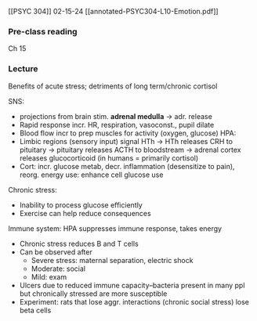 [[PSYC 304]]
02-15-24
[[annotated-PSYC304-L10-Emotion.pdf]]

### Pre-class reading
Ch 15
### Lecture
Benefits of acute stress; detriments of long term/chronic cortisol  

SNS: 
- projections from brain stim. **adrenal medulla** → adr. release
- Rapid response incr. HR, respiration, vasoconst., pupil dilate
- Blood flow incr to prep muscles for activity (oxygen, glucose)
HPA: 
- Limbic regions (sensory input) signal HTh → HTh releases CRH to pituitary → pituitary releases ACTH to bloodstream → adrenal cortex releases glucocorticoid (in humans = primarily cortisol)
- Cort: incr. glucose metab, decr. inflammation (desensitize to pain), reorg. energy use: enhance cell glucose use

Chronic stress: 
- Inability to process glucose efficiently 
- Exercise can help reduce consequences

Immune system: 
HPA suppresses immune response, takes energy
- Chronic stress reduces B and T cells
- Can be observed after
	- Severe stress: maternal separation, electric shock
	- Moderate: social 
	- Mild: exam 
- Ulcers due to reduced immune capacity–bacteria present in many ppl but chronically stressed are more susceptible 
- Experiment: rats that lose aggr. interactions (chronic social stress) lose beta cells 
